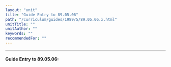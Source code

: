 ```yaml
---
layout: "unit"
title: "Guide Entry to 89.05.06"
path: "/curriculum/guides/1989/5/89.05.06.x.html"
unitTitle: ""
unitAuthor: ""
keywords: ""
recommendedFor: ""
---
```

<body>
<hr/>
<h4>
Guide Entry to 89.05.06:
</h4>
</body>